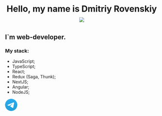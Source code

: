 <h1 align="center">Hello, my name is Dmitriy Rovenskiy<img
src="https://github.com/blackcater/blackcater/raw/main/images/Hi.gif" height="32" /></h1>

## I`m web-developer.

### My stack:
  - JavaScript;
  - TypeScript;
  - React;
  - Redux (Saga, Thunk);
  - NextJS;
  - Angular;
  - NodeJS;

<a href="https://t.me/w" target="blank"><img align="center" src="https://raw.githubusercontent.com/dirover/dirover/2d7eafe5250314b3d422c86b35de062e0f1f5178/icons/Telegram.svg" alt="daniilshat" height="40" width="40" /></a>

